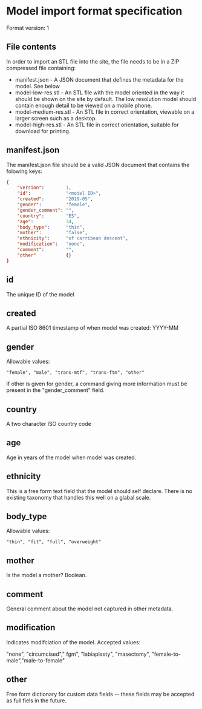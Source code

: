 Model import format specification
=================================

Format version: 1

File contents
-------------

In order to import an STL file into the site, the file
needs to be in a ZIP compressed file containing:

* manifest.json     - A JSON document that defines the metadata for the model. See below
* model-low-res.stl - An STL file with the model oriented in the way it should be shown on the
                    site by default. The low resolution model should contain enough detail
                    to be viewed on a mobile phone.
* model-medium-res.stl - An STL file in correct orientation, viewable on a larger screen such as 
                       a desktop.
* model-high-res.stl   - An STL file in correct orientation, suitable for download for printing.

manifest.json
-------------

The manifest.json file should be a valid JSON document that contains the 
folowing keys:

```json
{
    "version":        1,
    "id":             "<model ID>",
    "created":        "2019-05",
    "gender":         "female",
    "gender_comment": "",
    "country":        "ES",
    "age":            34,
    "body_type":      "thin",
    "mother":         "false",
    "ethnicity":      "of carribean descent",
    "modification":   "none",
    "comment":        "",       
    "other"           {}
}
```

id
--

The unique ID of the model

created
-------

A partial ISO 8601 timestamp of when model was created: YYYY-MM


gender
------

Allowable values: 
 
`"female", "male", "trans-mtf", "trans-ftm", "other"`

If other is given for gender, a command giving more information must be present in
the "gender_comment" field.

country
-------

A two character ISO country code

age
---

Age in years of the model when model was created.


ethnicity
---------

This is a free form text field that the model should self declare. There is no existing taxonomy that handles
this well on a glabal scale. 


body_type
---------

Allowable values:

`"thin", "fit", "full", "overweight"`

mother
------

Is the model a mother? Boolean.


comment
-------

General comment about the model not captured in other metadata.


modification
------------

Indicates modifciation of the model. Accepted values:

   "none", "circumcised"," fgm", "labiaplasty", "masectomy", "female-to-male","male-to-female"

other
-----

Free form dictionary for custom data fields -- these fields may be accepted as full fiels in the future.


